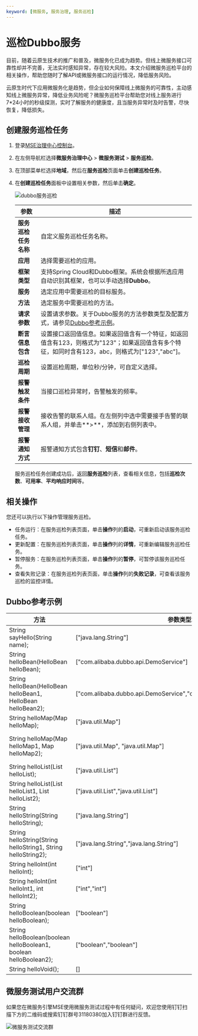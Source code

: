 ```yaml
---
keyword: [微服务, 服务治理, 服务巡检]
---
```


# 巡检Dubbo服务

目前，随着云原生技术的推广和普及，微服务化已成为趋势。但线上微服务接口可靠性却并不完善，无法实时感知异常，存在较大风险。本文介绍微服务巡检平台的相关操作，帮助您随时了解API或微服务接口的运行情况，降低服务风险。

云原生时代下应用微服务化是趋势，但企业如何保障线上微服务的可靠性，主动感知线上微服务异常，降低业务风险呢？微服务巡检平台帮助您对线上服务进行7\*24小时的秒级探测，实时了解服务的健康度，且当服务异常时及时告警，尽快恢复，降低损失。

## 创建服务巡检任务

1.  登录[MSE治理中心控制台](https://mse.console.aliyun.com/?spm=a2c4g.11186623.2.13.f90a6a60WiEx0N#/msc/home)。

2.  在左侧导航栏选择**微服务治理中心** \> **微服务测试** \> **服务巡检**。

3.  在顶部菜单栏选择**地域**，然后在**服务巡检**页面单击**创建巡检任务**。

4.  在**创建巡检任务**面板中设置相关参数，然后单击**确定**。

    ![dubbo服务巡检](https://static-aliyun-doc.oss-accelerate.aliyuncs.com/assets/img/zh-CN/2905579061/p182409.png)

    |参数|描述|
    |--|--|
    |**服务巡检任务名称**|自定义服务巡检任务名称。|
    |**应用**|选择需要巡检的应用。|
    |**框架类型**|支持Spring Cloud和Dubbo框架。系统会根据所选应用自动识别其框架，也可以手动选择**Dubbo**。|
    |**服务**|选定应用中需要巡检的目标服务。|
    |**方法**|选定服务中需要巡检的方法。|
    |**请求参数**|设置请求参数。关于Dubbo服务的方法参数类型及配置方式，请参见[Dubbo参考示例](#section_wg1_alf_1dk)。|
    |**断言信息包含**|设置接口返回值信息。如果返回值含有一个特征，如返回值含有123，则格式为"123"；如果返回值含有多个特征，如同时含有123，abc，则格式为\["123","abc"\]。|
    |**巡检周期**|设置巡检周期，单位秒/分钟，可自定义选择。|
    |**报警触发条件**|当接口巡检异常时，告警触发的频率。|
    |**报警接收管理**|接收告警的联系人组。在左侧列中选中需要接手告警的联系人组，并单击**\>**，添加到右侧列表中。|
    |**报警通知方式**|报警通知方式包含**钉钉**、**短信**和**邮件**。|

    服务巡检任务创建成功后，返回**服务巡检**列表，查看相关信息，包括**巡检次数**、**可用率**、**平均响应时间**等。


## 相关操作

您还可以执行以下操作管理服务巡检。

-   任务运行：在服务巡检列表页面，单击**操作**列的**启动**，可重新启动该服务巡检任务。
-   更新配置：在服务巡检列表页面，单击**操作**列的**详情**，可重新编辑服务巡检任务。
-   暂停服务：在服务巡检列表页面，单击**操作**列的**暂停**，可暂停该服务巡检任务。
-   查看失败记录：在服务巡检列表页面，单击**操作**列的**失败记录**，可查看该服务巡检的监控详情。

## Dubbo参考示例

|方法|参数类型填写方式|参数填写方式|
|--|--------|------|
|String sayHello\(String name\);|\["java.lang.String"\]|\["hello, dubbo"\]|
|String helloBean\(HelloBean helloBean\);|\["com.alibaba.dubbo.api.DemoService"\]|\[\{"booleanValue":true,"helloSubValue":\{"booleanValue":false,"intValue":2,"stringValue":"subbean"\},"intValue":1,"stringValue":"bean"\}\]|
|String helloBean\(HelloBean helloBean1, HelloBean helloBean2\);|\["com.alibaba.dubbo.api.DemoService","com.alibaba.pts.dubbo.api.DemoService"\]|\[\{"booleanValue":true,"helloSubValue":\{"booleanValue":false,"intValue":2,"stringValue":"subbean"\},"intValue":1,"stringValue":"bean"\},\{"booleanValue":true,"helloSubValue":\{"booleanValue":false,"intValue":2,"stringValue":"subbean"\},"intValue":1,"stringValue":"bean"\}\]|
|String helloMap\(Map helloMap\);|\["java.util.Map"\]|\[\{"booleanValue":true,"helloSubValue":\{"booleanValue":false,"intValue":2,"stringValue":"subbean"\},"intValue":1,"stringValue":"bean"\}\]|
|String helloMap\(Map helloMap1, Map helloMap2\);|\["java.util.Map", "java.util.Map"\]|\[\{"booleanValue":true,"helloSubValue":\{"booleanValue":false,"intValue":2,"stringValue":"subbean"\},"intValue":1,"stringValue":"bean"\},\{"booleanValue":true,"helloSubValue":\{"booleanValue":false,"intValue":2,"stringValue":"subbean"\},"intValue":1,"stringValue":"bean"\}\]|
|String helloList\(List helloList\);|\["java.util.List"\]|\[\[1\]\]|
|String helloList\(List helloList1, List helloList2\);|\["java.util.List","java.util.List"\]|\[\[1\],\[1,2\]\]|
|String helloString\(String helloString\);|\["java.lang.String"\]|\[\[1\],\[1,2\],\[1,3\]\]|
|String helloString\(String helloString1, String helloString2\);|\["java.lang.String","java.lang.String"\]|\["hello, dubbo", "hello, dubbo"\]|
|String helloInt\(int helloInt\);|\["int"\]|\["hello, dubbo", "hello, dubbo"\]|
|String helloInt\(int helloInt1, int helloInt2\);|\["int","int"\]|\["1","2"\]|
|String helloBoolean\(boolean helloBoolean\);|\["boolean"\]|\["true"\]|
|String helloBoolean\(boolean helloBoolean1, boolean helloBoolean2\);|\["boolean","boolean"\]|\["true","false"\]|
|String helloVoid\(\);|\[\]|\[\]|

## 微服务测试用户交流群

如果您在微服务引擎MSE使用微服务测试过程中有任何疑问，欢迎您使用钉钉扫描下方的二维码或搜索钉钉群号31180380加入钉钉群进行反馈。

![微服务测试交流群](https://static-aliyun-doc.oss-accelerate.aliyuncs.com/assets/img/zh-CN/9780389061/p181621.png)

